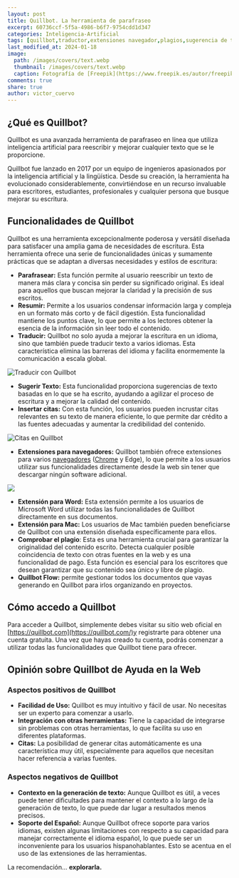 ```yaml
---
layout: post
title: Quillbot. La herramienta de parafraseo
excerpt: 60736ccf-5f5a-4986-b6f7-9754cdd1d347
categories: Inteligencia-Artificial
tags: [quillbot,traductor,extensiones navegador,plagios,sugerencia de texto]
last_modified_at: 2024-01-18
image:
  path: /images/covers/text.webp
  thumbnail: /images/covers/text.webp
  caption: Fotografía de [Freepik](https://www.freepik.es/autor/freepik)
comments: true
share: true
author: victor_cuervo
---
```


## ¿Qué es Quillbot?


Quillbot es una avanzada herramienta de parafraseo en línea que utiliza inteligencia artificial para reescribir y mejorar cualquier texto que se le proporcione.


Quillbot fue lanzado en 2017 por un equipo de ingenieros apasionados por la inteligencia artificial y la lingüística. Desde su creación, la herramienta ha evolucionado considerablemente, convirtiéndose en un recurso invaluable para escritores, estudiantes, profesionales y cualquier persona que busque mejorar su escritura.


## Funcionalidades de Quillbot


Quillbot es una herramienta excepcionalmente poderosa y versátil diseñada para satisfacer una amplia gama de necesidades de escritura. Esta herramienta ofrece una serie de funcionalidades únicas y sumamente prácticas que se adaptan a diversas necesidades y estilos de escritura:

- **Parafrasear:** Esta función permite al usuario reescribir un texto de manera más clara y concisa sin perder su significado original. Es ideal para aquellos que buscan mejorar la claridad y la precisión de sus escritos.
- **Resumir:** Permite a los usuarios condensar información larga y compleja en un formato más corto y de fácil digestión. Esta funcionalidad mantiene los puntos clave, lo que permite a los lectores obtener la esencia de la información sin leer todo el contenido.
- **Traducir:** Quillbot no solo ayuda a mejorar la escritura en un idioma, sino que también puede traducir texto a varios idiomas. Esta característica elimina las barreras del idioma y facilita enormemente la comunicación a escala global.

![Traducir con Quillbot](https://ayudaenlaweb.com/images/articulos/quillbot/quillbot-traducir.webp)

- **Sugerir Texto:** Esta funcionalidad proporciona sugerencias de texto basadas en lo que se ha escrito, ayudando a agilizar el proceso de escritura y a mejorar la calidad del contenido.
- **Insertar citas:** Con esta función, los usuarios pueden incrustar citas relevantes en su texto de manera eficiente, lo que permite dar crédito a las fuentes adecuadas y aumentar la credibilidad del contenido.

![Citas en Quillbot](https://ayudaenlaweb.com/images/articulos/quillbot/quillbot-citas.webp)

- **Extensiones para navegadores:** Quillbot también ofrece extensiones para varios [navegadores](https://www.ayudaenlaweb.com/navegadores/) ([Chrome](https://www.ayudaenlaweb.com/navegadores/que-es-google-chrome/) y Edge), lo que permite a los usuarios utilizar sus funcionalidades directamente desde la web sin tener que descargar ningún software adicional.

![](https://ayudaenlaweb.com/images/articulos/quillbot/quillbot-googledocs.webp)

- **Extensión para Word:** Esta extensión permite a los usuarios de Microsoft Word utilizar todas las funcionalidades de Quillbot directamente en sus documentos.
- **Extensión para Mac:** Los usuarios de Mac también pueden beneficiarse de Quillbot con una extensión diseñada específicamente para ellos.
- **Comprobar el plagio**: Esta es una herramienta crucial para garantizar la originalidad del contenido escrito. Detecta cualquier posible coincidencia de texto con otras fuentes en la web y es una funcionalidad de pago. Esta función es esencial para los escritores que desean garantizar que su contenido sea único y libre de plagio.
- **Quillbot Flow:** permite gestionar todos los documentos que vayas generando en Quillbot para irlos organizando en proyectos.

## Cómo accedo a Quillbot


Para acceder a Quillbot, simplemente debes visitar su sitio web oficial en [https://quillbot.com](https://quillbot.com/)y registrarte para obtener una cuenta gratuita. Una vez que hayas creado tu cuenta, podrás comenzar a utilizar todas las funcionalidades que Quillbot tiene para ofrecer.


## Opinión sobre Quillbot de Ayuda en la Web


### Aspectos positivos de Quillbot

- **Facilidad de Uso:** Quillbot es muy intuitivo y fácil de usar. No necesitas ser un experto para comenzar a usarlo.
- **Integración con otras herramientas:** Tiene la capacidad de integrarse sin problemas con otras herramientas, lo que facilita su uso en diferentes plataformas.
- **Citas:** La posibilidad de generar citas automáticamente es una característica muy útil, especialmente para aquellos que necesitan hacer referencia a varias fuentes.

### Aspectos negativos de Quillbot

- **Contexto en la generación de texto:** Aunque Quillbot es útil, a veces puede tener dificultades para mantener el contexto a lo largo de la generación de texto, lo que puede dar lugar a resultados menos precisos.
- **Soporte del Español:** Aunque Quillbot ofrece soporte para varios idiomas, existen algunas limitaciones con respecto a su capacidad para manejar correctamente el idioma español, lo que puede ser un inconveniente para los usuarios hispanohablantes. Esto se acentua en el uso de las extensiones de las herramientas.

La recomendación… **explorarla.**

